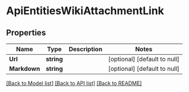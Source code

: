 # ApiEntitiesWikiAttachmentLink

## Properties
Name | Type | Description | Notes
------------ | ------------- | ------------- | -------------
**Url** | **string** |  | [optional] [default to null]
**Markdown** | **string** |  | [optional] [default to null]

[[Back to Model list]](../README.md#documentation-for-models) [[Back to API list]](../README.md#documentation-for-api-endpoints) [[Back to README]](../README.md)


